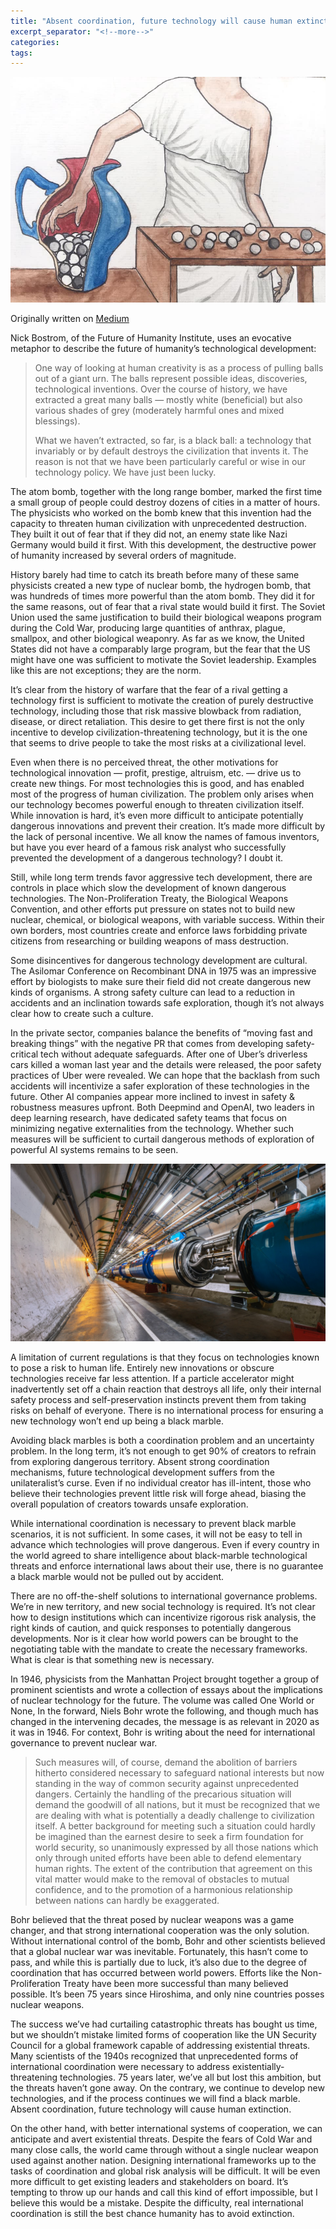 ```yaml
---
title: "Absent coordination, future technology will cause human extinction"
excerpt_separator: "<!--more-->"
categories:
tags:
---
```

![Bostrom Urn](/assets/images/urn.jpeg)

Originally written on [Medium](https://medium.com/@landfish/absent-coordination-future-technology-will-cause-human-extinction-b2a9d3c0cce1)

Nick Bostrom, of the Future of Humanity Institute, uses an evocative metaphor to describe the future of humanity’s technological development:

> One way of looking at human creativity is as a process of pulling balls out of a giant urn. The balls represent possible ideas, discoveries, technological inventions. Over the course of history, we have extracted a great many balls — mostly white (beneficial) but also various shades of grey (moderately harmful ones and mixed blessings).
> 
> What we haven’t extracted, so far, is a black ball: a technology that invariably or by default destroys the civilization that invents it. The reason is not that we have been particularly careful or wise in our technology policy. We have just been lucky.

The atom bomb, together with the long range bomber, marked the first time a small group of people could destroy dozens of cities in a matter of hours. The physicists who worked on the bomb knew that this invention had the capacity to threaten human civilization with unprecedented destruction. They built it out of fear that if they did not, an enemy state like Nazi Germany would build it first. With this development, the destructive power of humanity increased by several orders of magnitude.

History barely had time to catch its breath before many of these same physicists created a new type of nuclear bomb, the hydrogen bomb, that was hundreds of times more powerful than the atom bomb. They did it for the same reasons, out of fear that a rival state would build it first. The Soviet Union used the same justification to build their biological weapons program during the Cold War, producing large quantities of anthrax, plague, smallpox, and other biological weaponry. As far as we know, the United States did not have a comparably large program, but the fear that the US might have one was sufficient to motivate the Soviet leadership. Examples like this are not exceptions; they are the norm.

It’s clear from the history of warfare that the fear of a rival getting a technology first is sufficient to motivate the creation of purely destructive technology, including those that risk massive blowback from radiation, disease, or direct retaliation. This desire to get there first is not the only incentive to develop civilization-threatening technology, but it is the one that seems to drive people to take the most risks at a civilizational level.

Even when there is no perceived threat, the other motivations for technological innovation — profit, prestige, altruism, etc. — drive us to create new things. For most technologies this is good, and has enabled most of the progress of human civilization. The problem only arises when our technology becomes powerful enough to threaten civilization itself. While innovation is hard, it’s even more difficult to anticipate potentially dangerous innovations and prevent their creation. It’s made more difficult by the lack of personal incentive. We all know the names of famous inventors, but have you ever heard of a famous risk analyst who successfully prevented the development of a dangerous technology? I doubt it.

Still, while long term trends favor aggressive tech development, there are controls in place which slow the development of known dangerous technologies. The Non-Proliferation Treaty, the Biological Weapons Convention, and other efforts put pressure on states not to build new nuclear, chemical, or biological weapons, with variable success. Within their own borders, most countries create and enforce laws forbidding private citizens from researching or building weapons of mass destruction.

Some disincentives for dangerous technology development are cultural. The Asilomar Conference on Recombinant DNA in 1975 was an impressive effort by biologists to make sure their field did not create dangerous new kinds of organisms. A strong safety culture can lead to a reduction in accidents and an inclination towards safe exploration, though it’s not always clear how to create such a culture.

In the private sector, companies balance the benefits of “moving fast and breaking things” with the negative PR that comes from developing safety-critical tech without adequate safeguards. After one of Uber’s driverless cars killed a woman last year and the details were released, the poor safety practices of Uber were revealed. We can hope that the backlash from such accidents will incentivize a safer exploration of these technologies in the future. Other AI companies appear more inclined to invest in safety & robustness measures upfront. Both Deepmind and OpenAI, two leaders in deep learning research, have dedicated safety teams that focus on minimizing negative externalities from the technology. Whether such measures will be sufficient to curtail dangerous methods of exploration of powerful AI systems remains to be seen.

![Cern](/assets/images/cern.jpeg)

A limitation of current regulations is that they focus on technologies known to pose a risk to human life. Entirely new innovations or obscure technologies receive far less attention. If a particle accelerator might inadvertently set off a chain reaction that destroys all life, only their internal safety process and self-preservation instincts prevent them from taking risks on behalf of everyone. There is no international process for ensuring a new technology won’t end up being a black marble.

Avoiding black marbles is both a coordination problem and an uncertainty problem. In the long term, it’s not enough to get 90% of creators to refrain from exploring dangerous territory. Absent strong coordination mechanisms, future technological development suffers from the unilateralist’s curse. Even if no individual creator has ill-intent, those who believe their technologies prevent little risk will forge ahead, biasing the overall population of creators towards unsafe exploration.

While international coordination is necessary to prevent black marble scenarios, it is not sufficient. In some cases, it will not be easy to tell in advance which technologies will prove dangerous. Even if every country in the world agreed to share intelligence about black-marble technological threats and enforce international laws about their use, there is no guarantee a black marble would not be pulled out by accident.

There are no off-the-shelf solutions to international governance problems. We’re in new territory, and new social technology is required. It’s not clear how to design institutions which can incentivize rigorous risk analysis, the right kinds of caution, and quick responses to potentially dangerous developments. Nor is it clear how world powers can be brought to the negotiating table with the mandate to create the necessary frameworks. What is clear is that something new is necessary.

In 1946, physicists from the Manhattan Project brought together a group of prominent scientists and wrote a collection of essays about the implications of nuclear technology for the future. The volume was called One World or None, In the forward, Niels Bohr wrote the following, and though much has changed in the intervening decades, the message is as relevant in 2020 as it was in 1946. For context, Bohr is writing about the need for international governance to prevent nuclear war.

> Such measures will, of course, demand the abolition of barriers hitherto considered necessary to safeguard national interests but now standing in the way of common security against unprecedented dangers. Certainly the handling of the precarious situation will demand the goodwill of all nations, but it must be recognized that we are dealing with what is potentially a deadly challenge to civilization itself. A better background for meeting such a situation could hardly be imagined than the earnest desire to seek a firm foundation for world security, so unanimously expressed by all those nations which only through united efforts have been able to defend elementary human rights. The extent of the contribution that agreement on this vital matter would make to the removal of obstacles to mutual confidence, and to the promotion of a harmonious relationship between nations can hardly be exaggerated.

Bohr believed that the threat posed by nuclear weapons was a game changer, and that strong international cooperation was the only solution. Without international control of the bomb, Bohr and other scientists believed that a global nuclear war was inevitable. Fortunately, this hasn’t come to pass, and while this is partially due to luck, it’s also due to the degree of coordination that has occurred between world powers. Efforts like the Non-Proliferation Treaty have been more successful than many believed possible. It’s been 75 years since Hiroshima, and only nine countries posses nuclear weapons.

The success we’ve had curtailing catastrophic threats has bought us time, but we shouldn’t mistake limited forms of cooperation like the UN Security Council for a global framework capable of addressing existential threats. Many scientists of the 1940s recognized that unprecedented forms of international coordination were necessary to address existentially-threatening technologies. 75 years later, we’ve all but lost this ambition, but the threats haven’t gone away. On the contrary, we continue to develop new technologies, and if the process continues we will find a black marble. Absent coordination, future technology will cause human extinction.

On the other hand, with better international systems of cooperation, we can anticipate and avert existential threats. Despite the fears of Cold War and many close calls, the world came through without a single nuclear weapon used against another nation. Designing international frameworks up to the tasks of coordination and global risk analysis will be difficult. It will be even more difficult to get existing leaders and stakeholders on board. It’s tempting to throw up our hands and call this kind of effort impossible, but I believe this would be a mistake. Despite the difficulty, real international coordination is still the best chance humanity has to avoid extinction.
